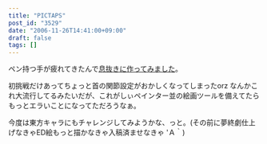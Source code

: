 ```yaml
---
title: "PICTAPS"
post_id: "3529"
date: "2006-11-26T14:41:00+09:00"
draft: false
tags: []
---
```



ペン持つ手が疲れてきたんで[息抜きに作ってみました](http://roxik.com/pictaps/?pid=176617)。

初挑戦だけあってちょっと首の関節設定がおかしくなってしまったorz なんかこれ大流行してるみたいだが、これがしぃペインター並の絵画ツールを備えてたらもっとエラいことになってただろうなぁ。

今度は東方キャラにもチャレンジしてみようかな、っと。(その前に夢終劇仕上げなきゃED絵もっと描かなきゃ入稿済ませなきゃ 'Ａ｀)
